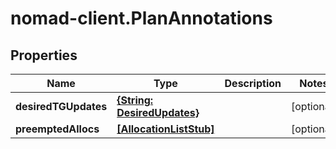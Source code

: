 # nomad-client.PlanAnnotations

## Properties

Name | Type | Description | Notes
------------ | ------------- | ------------- | -------------
**desiredTGUpdates** | [**{String: DesiredUpdates}**](DesiredUpdates.md) |  | [optional] 
**preemptedAllocs** | [**[AllocationListStub]**](AllocationListStub.md) |  | [optional] 


